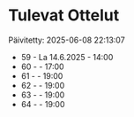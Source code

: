# Tulevat Ottelut

Päivitetty: 2025-06-08 22:13:07

- 59 - La 14.6.2025 - 14:00
- 60 -  - 17:00
- 61 -  - 19:00
- 62 -  - 19:00
- 63 -  - 19:00
- 64 -  - 19:00
